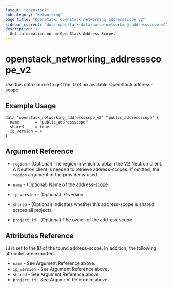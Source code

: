 ```yaml
---
layout: "openstack"
subcategory: "Networking"
page_title: "OpenStack: openstack_networking_addressscope_v2"
sidebar_current: "docs-openstack-datasource-networking-addressscope-v2"
description: |-
  Get information on an OpenStack Address Scope.
---
```


# openstack\_networking\_addressscope\_v2

Use this data source to get the ID of an available OpenStack address-scope.

## Example Usage

```hcl
data "openstack_networking_addressscope_v2" "public_addressscope" {
  name       = "public_addressscope"
  shared     = true
  ip_version = 4
}
```

## Argument Reference

* `region` - (Optional) The region in which to obtain the V2 Neutron client.
  A Neutron client is needed to retrieve address-scopes. If omitted, the
  `region` argument of the provider is used.

* `name` - (Optional) Name of the address-scope.

* `ip_version` - (Optional) IP version.

* `shared` - (Optional) Indicates whether this address-scope is shared across
    all projects.

* `project_id` - (Optional) The owner of the address-scope.

## Attributes Reference

`id` is set to the ID of the found address-scope. In addition, the following attributes
are exported:

* `name` - See Argument Reference above.
* `ip_version` - See Argument Reference above.
* `shared` - See Argument Reference above.
* `project_id` - See Argument Reference above.
